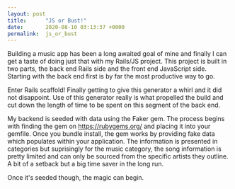 ```yaml
---
layout: post
title:      "JS or Bust!"
date:       2020-08-10 03:13:37 +0000
permalink:  js_or_bust
---
```




Building a music app has been a long awaited goal of mine and finally I can get a taste of doing just that with my Rails/JS project. This project is built in two parts, the back end Rails side and the front end JavaScript side. Starting with the back end first is by far the most productive way to go. 

Enter Rails scaffold! Finally getting to give this generator a whirl and it did not disappoint. Use of this generator really is what propelled the build and cut down the length of time to be spent on this segment of the back end.

My backend is seeded with data using the Faker gem. The process begins with finding the gem on https://rubygems.org/ and placing it into your gemfile. Once you bundle install, the gem works by providing fake data which populates within your application. The information is presented in categories but suprisingly for the music category, the song information is pretty limited and can only be sourced from the specific artists they outline. A bit of a setback but a big time saver in the long run.

Once it's seeded though, the magic can begin.


